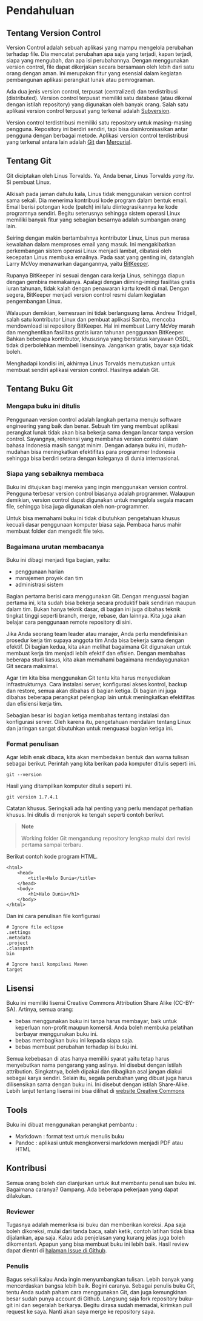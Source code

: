 # Pendahuluan #

## Tentang Version Control ##

Version Control adalah sebuah aplikasi yang mampu mengelola perubahan
terhadap file. Dia mencatat perubahan apa saja yang terjadi, kapan
terjadi, siapa yang mengubah, dan apa isi perubahannya. Dengan
menggunakan version control, file dapat dikerjakan secara bersamaan oleh
lebih dari satu orang dengan aman. Ini merupakan fitur yang esensial
dalam kegiatan pembangunan aplikasi perangkat lunak atau pemrograman.

Ada dua jenis version control, terpusat (centralized) dan terdistribusi
(distributed). Version control terpusat memiliki satu database (atau
dikenal dengan istilah repository) yang digunakan oleh banyak orang.
Salah satu aplikasi version control terpusat yang terkenal adalah
[Subversion](http://subversion.tigris.org).

Version control terdistribusi memiliki satu repository untuk
masing-masing pengguna. Repository ini berdiri sendiri, tapi bisa
disinkronisasikan antar pengguna dengan berbagai metode. Aplikasi
version control terdistribusi yang terkenal antara lain adalah
[Git](http://git-scm.org) dan [Mercurial](http://mercurial.selenic.com).


## Tentang Git ##

Git diciptakan oleh Linus Torvalds. Ya, Anda benar, Linus Torvalds *yang
itu*. Si pembuat Linux.

Alkisah pada jaman dahulu kala, Linus tidak menggunakan version control
sama sekali. Dia menerima kontribusi kode program dalam bentuk email.
Email berisi potongan kode (patch) ini lalu diintegrasikannya ke kode
programnya sendiri. Begitu seterusnya sehingga sistem operasi Linux
memiliki banyak fitur yang sebagian besarnya adalah sumbangan orang
lain.

Seiring dengan makin bertambahnya kontributor Linux, Linus pun merasa
kewalahan dalam memproses email yang masuk. Ini mengakibatkan
perkembangan sistem operasi Linux menjadi lambat, dibatasi oleh
kecepatan Linus membuka emailnya. Pada saat yang genting ini, datanglah
Larry McVoy menawarkan dagangannya, yaitu
[BitKeeper](http://en.wikipedia.org/wiki/BitKeeper).

Rupanya BitKeeper ini sesuai dengan cara kerja Linus, sehingga diapun
dengan gembira memakainya. Apalagi dengan diiming-imingi fasilitas
gratis iuran tahunan, tidak kalah dengan penawaran kartu kredit di mal.
Dengan segera, BitKeeper menjadi version control resmi dalam kegiatan
pengembangan Linux.

Walaupun demikian, kemesraan ini tidak berlangsung lama. Andrew
Tridgell, salah satu kontributor Linux dan pembuat aplikasi Samba,
mencoba mendownload isi repository BitKeeper. Hal ini membuat Larry
McVoy marah dan menghentikan fasilitas gratis iuran tahunan penggunaan
BitKeeper. Bahkan beberapa kontributor, khususnya yang berstatus
karyawan OSDL, tidak diperbolehkan membeli lisensinya. Jangankan gratis,
bayar saja tidak boleh.

Menghadapi kondisi ini, akhirnya Linus Torvalds memutuskan untuk membuat
sendiri aplikasi version control. Hasilnya adalah Git.

## Tentang Buku Git ##


### Mengapa buku ini ditulis ###

Penggunaan version control adalah langkah pertama menuju software
engineering yang baik dan benar. Sebuah tim yang membuat aplikasi
perangkat lunak tidak akan bisa bekerja sama dengan lancar tanpa version
control. Sayangnya, referensi yang membahas version control dalam bahasa
Indonesia masih sangat minim. Dengan adanya buku ini, mudah-mudahan bisa
meningkatkan efektifitas para programmer Indonesia sehingga bisa berdiri
setara dengan koleganya di dunia internasional.

### Siapa yang sebaiknya membaca ###

Buku ini ditujukan bagi mereka yang ingin menggunakan version control.
Pengguna terbesar version control biasanya adalah programmer. Walaupun
demikian, version control dapat digunakan untuk mengelola segala macam
file, sehingga bisa juga digunakan oleh non-programmer.

Untuk bisa memahami buku ini tidak dibutuhkan pengetahuan khusus kecuali
dasar penggunaan komputer biasa saja. Pembaca harus mahir membuat folder
dan mengedit file teks.

### Bagaimana urutan membacanya ###

Buku ini dibagi menjadi tiga bagian, yaitu:

-   penggunaan harian
-   manajemen proyek dan tim
-   administrasi sistem

Bagian pertama berisi cara menggunakan Git. Dengan menguasai bagian
pertama ini, kita sudah bisa bekerja secara produktif baik sendirian
maupun dalam tim. Bukan hanya teknik dasar, di bagian ini juga dibahas
teknik tingkat tinggi seperti branch, merge, rebase, dan lainnya. Kita
juga akan belajar cara penggunaan remote repository di sini.

Jika Anda seorang team leader atau manajer, Anda perlu mendefinisikan
prosedur kerja tim supaya anggota tim Anda bisa bekerja sama dengan
efektif. Di bagian kedua, kita akan melihat bagaimana Git digunakan
untuk membuat kerja tim menjadi lebih efektif dan efisien. Dengan
membahas beberapa studi kasus, kita akan memahami bagaimana
mendayagunakan Git secara maksimal.

Agar tim kita bisa menggunakan Git tentu kita harus menyediakan
infrastrukturnya. Cara instalasi server, konfigurasi akses kontrol,
backup dan restore, semua akan dibahas di bagian ketiga. Di bagian ini
juga dibahas beberapa perangkat pelengkap lain untuk meningkatkan
efektifitas dan efisiensi kerja tim.

Sebagian besar isi bagian ketiga membahas tentang instalasi dan
konfigurasi server. Oleh karena itu, pengetahuan mendalam tentang Linux
dan jaringan sangat dibutuhkan untuk menguasai bagian ketiga ini.

### Format penulisan ###

Agar lebih enak dibaca, kita akan membedakan bentuk dan warna tulisan
sebagai berikut. Perintah yang kita berikan pada komputer ditulis
seperti ini.

`git --version`

Hasil yang ditampilkan komputer ditulis seperti ini.

    git version 1.7.4.1

Catatan khusus. Seringkali ada hal penting yang perlu mendapat perhatian
khusus. Ini ditulis di menjorok ke tengah seperti contoh berikut.

> **Note**
>
> Working folder Git mengandung repository lengkap mulai dari revisi
> pertama sampai terbaru.

Berikut contoh kode program HTML.

~~~~ {.xml}
<html>
    <head>
        <title>Halo Dunia</title>
    </head>
    <body>
        <h1>Halo Dunia</h1>
    </body>
</html>
~~~~

Dan ini cara penulisan file konfigurasi

    # Ignore file eclipse
    .settings
    .metadata
    .project
    .classpath
    bin

    # Ignore hasil kompilasi Maven
    target

## Lisensi ##

Buku ini memiliki lisensi Creative Commons Attribution Share Alike
(CC-BY-SA). Artinya, semua orang:

-   bebas menggunakan buku ini tanpa harus membayar, baik untuk
    keperluan non-profit maupun komersil. Anda boleh membuka pelatihan
    berbayar menggunakan buku ini.
-   bebas membagikan buku ini kepada siapa saja.
-   bebas membuat perubahan terhadap isi buku ini.

Semua kebebasan di atas hanya memiliki syarat yaitu tetap harus
menyebutkan nama pengarang yang aslinya. Ini disebut dengan istilah
attribution. Singkatnya, boleh dipakai dan dibagikan asal jangan diakui
sebagai karya sendiri. Selain itu, segala perubahan yang dibuat juga
harus dilisensikan sama dengan buku ini. Ini disebut dengan istilah
Share-Alike. Lebih lanjut tentang lisensi ini bisa dilihat di
[website Creative Commons](http://creativecommons.org/licenses/)

## Tools ##

Buku ini dibuat menggunakan perangkat pembantu :

-   Markdown
    : format text untuk menulis buku
-   Pandoc
    : aplikasi untuk mengkonversi markdown menjadi PDF atau HTML

## Kontribusi ##

Semua orang boleh dan dianjurkan untuk ikut membantu penulisan buku ini.
Bagaimana caranya? Gampang. Ada beberapa pekerjaan yang dapat dilakukan.

### Reviewer ###

Tugasnya adalah memeriksa isi buku dan memberikan koreksi. Apa saja
boleh dikoreksi, mulai dari tanda baca, salah ketik, contoh latihan
tidak bisa dijalankan, apa saja. Kalau ada penjelasan yang kurang jelas
juga boleh dikomentari. Apapun yang bisa membuat buku ini lebih baik.
Hasil review dapat dientri di [halaman Issue di
Github](https://github.com/endymuhardin/buku-git/issues).

### Penulis ###

Bagus sekali kalau Anda ingin menyumbangkan tulisan. Lebih banyak yang
mencerdaskan bangsa lebih baik. Begini caranya. Sebagai penulis buku
Git, tentu Anda sudah paham cara menggunakan Git, dan juga kemungkinan
besar sudah punya account di Github. Langsung saja fork repository
buku-git ini dan segeralah berkarya. Begitu dirasa sudah memadai,
kirimkan pull request ke saya. Nanti akan saya merge ke repository saya.
